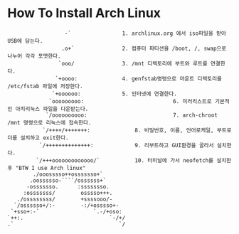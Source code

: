 How To Install Arch Linux
=========================

                      -` 				1. archlinux.org 에서 iso파일을 받아 USB에 담는다. 
                     .o+` 				2. 컴퓨터 파티션을 /boot, /, swap으로 나누어 각각 포맷한다. 
                    `ooo/  				3. /mnt 디렉토리에 부트와 루트를 연결한다.
                   `+oooo:				4. genfstab명령으로 마운트 디렉토리를 /etc/fstab 파일에 저장한다. 
                  `+oooooo:				5. 인터넷에 연결한다. 
                 `ooooooooo:                            6. 미러리스트로 기본적인 아치리눅스 파일을 다운받는다. 
                `/oooooooooo:                           7. arch-chroot /mnt 명령으로 리눅스에 접속한다. 
               `/++++/+++++++:  			8. 비밀번호, 이름, 언어로케일, 부트로더를 설치하고 exit한다.  
              `/++++++++++++++:  			9. 리부트하고 GUI환경을 골라서 설치한다. 
             `/+++ooooooooooooo/` 			10. 터미널에 가서 neofetch를 설치한 후 "BTW I use Arch linux"  
            ./ooosssso++osssssso+`  
           .oossssso-````/ossssss+`  
          -osssssso.      :ssssssso. 		 
         :osssssss/        osssso+++.  
       ./ossssssss/        +ssssooo/-   
      `/ossssso+/:-        -:/+osssso+-  
     `+sso+:-`                 `.-/+oso:  
    `++:.                           `-/+/  
    .`                                 `/












